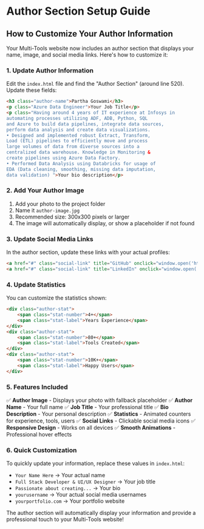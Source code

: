 # Author Section Setup Guide

## How to Customize Your Author Information

Your Multi-Tools website now includes an author section that displays your name, image, and social media links. Here's how to customize it:

### 1. Update Author Information

Edit the `index.html` file and find the "Author Section" (around line 520). Update these fields:

```html
<h3 class="author-name">Partha Goswami</h3>
<p class="Azure Data Engineer">Your Job Title</p>
<p class="Having around 4 years of IT experience at Infosys in 
automating processes utilizing ADF, ADB, Python, SQL 
and Azure to build data pipelines, integrate data sources, 
perform data analysis and create data visualizations. 
• Designed and implemented robust Extract, Transform, 
Load (ETL) pipelines to efficiently move and process 
large volumes of data from diverse sources into a 
centralized data warehouse. Knowledge in Monitoring & 
create pipelines using Azure Data Factory. 
• Performed Data Analysis using Databricks for usage of 
EDA (Data cleaning, smoothing, missing data imputation, 
data validation) ">Your bio description</p>
```

### 2. Add Your Author Image

1. Add your photo to the project folder
2. Name it `author-image.jpg`
3. Recommended size: 300x300 pixels or larger
4. The image will automatically display, or show a placeholder if not found

### 3. Update Social Media Links

In the author section, update these links with your actual profiles:

```html
<a href="#" class="social-link" title="GitHub" onclick="window.open('https://https://github.com/parthagoswami15', '_blank')">
<a href="#" class="social-link" title="LinkedIn" onclick="window.open('https://www.linkedin.com/in/partha-goswami-568a98184', '_blank')">


```

### 4. Update Statistics

You can customize the statistics shown:

```html
<div class="author-stat">
    <span class="stat-number">4+</span>
    <span class="stat-label">Years Experience</span>
</div>
<div class="author-stat">
    <span class="stat-number">80+</span>
    <span class="stat-label">Tools Created</span>
</div>
<div class="author-stat">
    <span class="stat-number">10K+</span>
    <span class="stat-label">Happy Users</span>
</div>
```

### 5. Features Included

✅ **Author Image** - Displays your photo with fallback placeholder
✅ **Author Name** - Your full name
✅ **Job Title** - Your professional title
✅ **Bio Description** - Your personal description
✅ **Statistics** - Animated counters for experience, tools, users
✅ **Social Links** - Clickable social media icons
✅ **Responsive Design** - Works on all devices
✅ **Smooth Animations** - Professional hover effects

### 6. Quick Customization

To quickly update your information, replace these values in `index.html`:

- `Your Name Here` → Your actual name
- `Full Stack Developer & UI/UX Designer` → Your job title
- `Passionate about creating...` → Your bio
- `yourusername` → Your actual social media usernames
- `yourportfolio.com` → Your portfolio website

The author section will automatically display your information and provide a professional touch to your Multi-Tools website! 